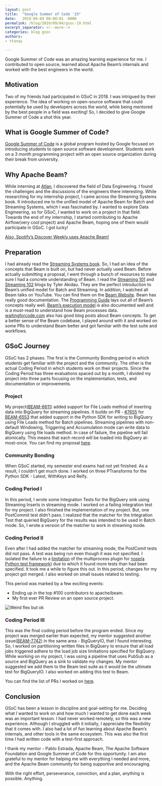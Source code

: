 ```yaml
---
layout: post
title:  "Google Summer of Code '19"
date:   2019-09-04 00:00:01 -0800
permalink: /blog/2019/09/04/gsoc-19.html
excerpt_separator: <!--more-->
categories: blog gsoc
authors:
- ttanay

---
```

<!--
Licensed under the Apache License, Version 2.0 (the "License");
you may not use this file except in compliance with the License.
You may obtain a copy of the License at

http://www.apache.org/licenses/LICENSE-2.0

Unless required by applicable law or agreed to in writing, software
distributed under the License is distributed on an "AS IS" BASIS,
WITHOUT WARRANTIES OR CONDITIONS OF ANY KIND, either express or implied.
See the License for the specific language governing permissions and
limitations under the License.
-->


Google Summer of Code was an amazing learning experience for me.
I contributed to open source, learned about Apache Beam’s internals and worked with the best engineers in the world.

<!--more-->

## Motivation
Two of my friends had participated in GSoC in 2018. I was intrigued by their experience.
The idea of working on open-source software that could potentially be used by developers across the world, while being mentored by the best people in a field was exciting!
So, I decided to give Google Summer of Code a shot this year.

## What is Google Summer of Code?
[Google Summer of Code](https://summerofcode.withgoogle.com/) is a global program hosted by Google focused on introducing students to open source software development.
Students work on a 3 month programming project with an open source organization during their break from university.

## Why Apache Beam?
While interning at [Atlan](https://atlan.com/), I discovered the field of Data Engineering. I found the challenges and the discussions of the engineers there interesting. While researching for my internship project, I came across the Streaming Systems book. It introduced me to the unified model of Apache Beam for Batch and Streaming Systems, which I was fascinated by.
I wanted to explore Data Engineering, so for GSoC, I wanted to work on a project in that field. Towards the end of my internship, I started contributing to Apache Airflow(very cool project) and Apache Beam, hoping one of them would participate in GSoC. I got lucky!

[Also, Spotify’s Discover Weekly uses Apache Beam!](https://youtu.be/U2eWLb-LD44)

## Preparation
I had already read the [Streaming Systems book](http://streamingsystems.net/). So, I had an idea of the concepts that Beam is built on, but had never actually used Beam.
Before actually submitting a proposal, I went through a bunch of resources to make sure I had a concrete understanding of Beam.
I read the [Streaming 101](https://www.oreilly.com/ideas/the-world-beyond-batch-streaming-101) and [Streaming 102](https://www.oreilly.com/ideas/the-world-beyond-batch-streaming-102) blogs by Tyler Akidau. They are the perfect introduction to Beam’s unified model for Batch and Streaming.
In addition, I watched all Beam talks on YouTube. You can find them on the [Beam Website](https://beam.apache.org/documentation/resources/videos-and-podcasts/).
Beam has really good documentation. The [Programming Guide](https://beam.apache.org/documentation/programming-guide/) lays out all of Beam’s concepts really well. [Beam’s execution model](https://beam.apache.org/documentation/runtime/model) is also documented well and is a must-read to understand how Beam processes data.
[waitingforcode.com](https://www.waitingforcode.com/apache-beam) also has good blog posts about Beam concepts.
To get a better sense of the Beam codebase, I played around with it and worked on some PRs to understand Beam better and got familiar with the test suite and workflows.

## GSoC Journey
GSoC has 2 phases. The first is the Community Bonding period in which students get familiar with the project and the community. The other is the actual Coding Period in which students work on their projects. Since the Coding Period has three evaluations spaced out by a month, I divided my project into three parts focusing on the implementation, tests, and documentation or improvements.

### Project
My project([BEAM-6611](https://issues.apache.org/jira/browse/BEAM-6611)) added support for File Loads method of inserting data into BigQuery for streaming pipelines. It builds on PR - [#7655](https://github.com/apache/beam/pull/7655) for [BEAM-6553](https://issues.apache.org/jira/browse/BEAM-6553) that added support in the Python SDK for writing to BigQuery using File Loads method for Batch pipelines. Streaming pipelines with non-default Windowing, Triggering and Accumulation mode can write data to BigQuery using file loads method. In case of failure, the pipeline will fail atomically. This means that each record will be loaded into BigQuery at-most-once.
You can find my proposal [here](https://docs.google.com/document/d/15Peyd3Z_wu5rvGWw8lMLpZuTyyreM_JOAEFFWvF97YY/edit?usp=sharing).

### Community Bonding
When GSoC started, my semester end exams had not yet finished. As a result, I couldn’t get much done. I worked on three PTransforms for the Python SDK - Latest, WithKeys and Reify.

### Coding Period I
In this period, I wrote some Integration Tests for the BigQuery sink using Streaming Inserts in streaming mode. I worked on a failing integration test for my project. I also finished the implementation of my project. But, one PostCommit test didn’t pass. I realized that the matcher for the Integration Test that queried BigQuery for the results was intended to be used in Batch mode. So, I wrote a version of the matcher to work in streaming mode.

### Coding Period II
Even after I had added the matcher for streaming mode, the PostComit tests did not pass. A test was being run even though it was not specified. I isolated the failure to a [limitation](https://nose.readthedocs.io/en/latest/doc_tests/test_multiprocess/multiprocess.html#other-differences-in-test-running) of the multiprocess plugin for [nose(a Python test framework)](https://nose.readthedocs.io/en/latest/) due to which it found more tests than had been specified. It took me a while to figure this out. In this period, changes for my project got merged.
I also worked on small issues related to testing.

This period was marked by a few exciting events:
 - Ending up in the top #100 contributors to apache/beam.
 - My first ever PR Review on an open source project.

![Weird flex but ok](https://pbs.twimg.com/media/D_XNSC-UIAUmswG?format=png&name=small)

### Coding Period III
This was the final coding period before the program ended. Since my project was merged earlier than expected, my mentor suggested another issue([BEAM-7742](https://issues.apache.org/jira/browse/BEAM-7742)) in the same area - BigQueryIO, that I found interesting. So, I worked on partitioning written files in BigQuery to ensure that all load jobs triggered adhere to the load job size limitations specified for BigQuery.
While working on my project, I was using a pipeline that uses PubSub as a source and BigQuery as a sink to validate my changes. My mentor suggested we add them to the Beam test suite as it would be the ultimate test for BigQueryIO. I also worked on adding this test to Beam.

You can find the list of PRs I worked on [here](https://github.com/apache/beam/pulls?utf8=%E2%9C%93&q=is%3Apr+author%3Attanay).

## Conclusion
GSoC has been a lesson in discipline and goal-setting for me. Deciding what I wanted to work on and how much I wanted to get done each week was an important lesson.
I had never worked remotely, so this was a new experience. Although I struggled with it initially, I appreciate the flexibility that it comes with.
I also had a lot of fun learning about Apache Beam’s internals, and other tools in the same ecosystem.
This was also the first time I had written code with a test-first approach.

I thank my mentor - Pablo Estrada, Apache Beam, The Apache Software Foundation and Google Summer of Code for this opportunity. I am also grateful to my mentor for helping me with everything I needed and more, and the Apache Beam community for being supportive and encouraging.

With the right effort, perseverance, conviction, and a plan, anything is possible. Anything.
